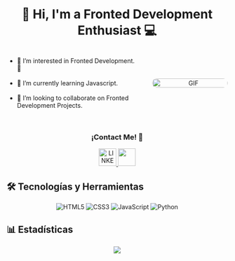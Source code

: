 <h1 align="center"> 👋 Hi, I'm a Fronted Development Enthusiast 💻 </h1>

<div style="display: flex; align-items: center; justify-content: center; flex-wrap: wrap-reverse; gap: 2rem;">
   <div style="flex: 1; min-width: 300px;">
    <p>
    <ul>
      <li> 🌱 I’m interested in Fronted Development. 👀</li>
      <br/>
      <li> 🌱 I’m currently learning Javascript. </li>
      <br/>
      <li> 👯 I’m looking to collaborate on Fronted Development Projects. </li>
    </ul> 
  </p>
   </div>
   <div style="flex: 1; min-width: 100px; text-align: center;">
      <img alt="GIF" style="max-width: 400px; width: 100%; height: auto; border-radius: 10px;" src="https://media1.tenor.com/m/XPRG-4ujVMIAAAAd/cat-work-in-progress.gif"/>
   </div>
</div>
<br/>

<div align="center">
  <h3> ¡Contact Me! 🤝 </h3>
  <a href="https://www.linkedin.com/in/kaento/"> <img src="https://cdn-icons-png.flaticon.com/512/174/174857.png" width=40px height=40px alt="LINKEDIN"> </a>
  <a href="mailto:kv.contact@yahoo.com"> <img src="https://img.icons8.com/?size=100&id=xLIkjgcmFOsC&format=png&color=000000" height=40px> </a>
</div>

## 🛠️ Tecnologías y Herramientas
<p align="center">
  <img src="https://img.shields.io/badge/-HTML5-E34F26?style=flat&logo=html5&logoColor=white" alt="HTML5"/>
  <img src="https://img.shields.io/badge/-CSS3-1572B6?style=flat&logo=css3" alt="CSS3"/>
  <img src="https://img.shields.io/badge/-JavaScript-F7DF1E?style=flat&logo=javascript&logoColor=black" alt="JavaScript"/>
  <img src="https://img.shields.io/badge/-Python-3776AB?style=flat&logo=python&logoColor=white" alt="Python"/>
</p>

## 📊 Estadísticas
<p align="center">
  <img src="https://github-readme-stats.vercel.app/api/top-langs/?username=luserv&layout=compact&langs_count=10&theme=radical" />
</p>
